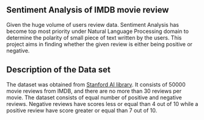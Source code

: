 ## Sentiment Analysis of IMDB movie review

Given the huge volume of users review data. Sentiment Analysis has become top most priority under Natural Language Processing domain to determine the polarity of small piece of text written by the users. This project aims in finding whether the given review is either being positive or negative.

## Description of the Data set

The dataset was obtained from [Stanford AI library](http://ai.stanford.edu/~amaas/data/sentiment/aclImdb_v1.tar.gz). It consists of 50000 movie reviews from IMDB, and there are no more than 30 reviews per movie. The dataset consists of equal number of positive and negative reviews. Negative reviews have scores less or equal than 4 out of 10 while a positive review have score greater or equal than 7 out of 10.

